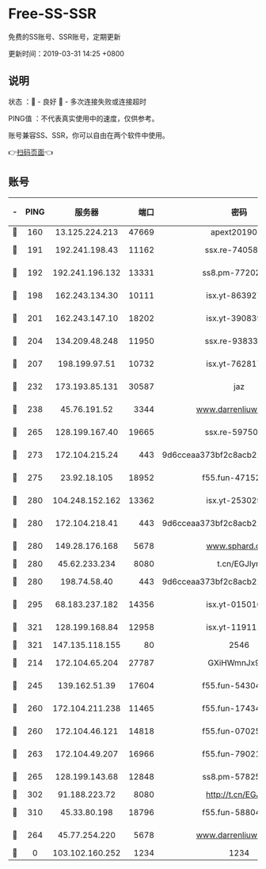 # Free-SS-SSR

免费的SS账号、SSR账号，定期更新

更新时间：2019-03-31 14:25 +0800

## 说明

状态     ：🙂 - 良好 🙁 - 多次连接失败或连接超时

PING值   ：不代表真实使用中的速度，仅供参考。

账号兼容SS、SSR，你可以自由在两个软件中使用。

👉[扫码页面](https://liesauer.github.io/Free-SS-SSR/)👈

## 账号

|-|PING|服务器|端口|密码|加密方式|区域|
|:----:|:----:|:-----:|-----:|:----:|:----:|:----:|
|🙂|160|13.125.224.213|47669|apext2019001|chacha20|KR|
|🙂|191|192.241.198.43|11162|ssx.re-74058844|aes-256-cfb|US|
|🙂|192|192.241.196.132|13331|ss8.pm-77202477|aes-256-cfb|US|
|🙂|198|162.243.134.30|10111|isx.yt-86392751|aes-256-cfb|US|
|🙂|201|162.243.147.10|18202|isx.yt-39083950|aes-256-cfb|US|
|🙂|204|134.209.48.248|11950|ssx.re-93833842|aes-256-cfb|US|
|🙂|207|198.199.97.51|10732|isx.yt-76281736|aes-256-cfb|US|
|🙂|232|173.193.85.131|30587|jaz|aes-256-cfb|US|
|🙂|238|45.76.191.52|3344|www.darrenliuwei.com|aes-256-cfb|JP|
|🙂|265|128.199.167.40|19665|ssx.re-59750584|aes-256-cfb|SG|
|🙂|273|172.104.215.24|443|9d6cceaa373bf2c8acb22e60b6a58be6|aes-256-cfb|US|
|🙂|275|23.92.18.105|18952|f55.fun-47152310|aes-256-cfb|US|
|🙂|280|104.248.152.162|13362|isx.yt-25302906|aes-256-cfb|SG|
|🙂|280|172.104.218.41|443|9d6cceaa373bf2c8acb22e60b6a58be6|aes-256-cfb|US|
|🙂|280|149.28.176.168|5678|www.sphard.com|aes-256-cfb|AU|
|🙂|280|45.62.233.234|8080|t.cn/EGJIyrl|rc4-md5|CA|
|🙂|280|198.74.58.40|443|9d6cceaa373bf2c8acb22e60b6a58be6|aes-256-cfb|US|
|🙂|295|68.183.237.182|14356|isx.yt-01501633|aes-256-cfb|SG|
|🙂|321|128.199.168.84|12958|isx.yt-11911105|aes-256-cfb|SG|
|🙂|321|147.135.118.155|80|2546|chacha20|US|
|🙂|214|172.104.65.204|27787|GXiHWmnJx94S|aes-256-cfb|JP|
|🙂|245|139.162.51.39|17604|f55.fun-54304420|aes-256-cfb|SG|
|🙂|260|172.104.211.238|11465|f55.fun-17434247|aes-256-cfb|US|
|🙂|260|172.104.46.121|14818|f55.fun-07025782|aes-256-cfb|SG|
|🙂|263|172.104.49.207|16966|f55.fun-79021247|aes-256-cfb|SG|
|🙂|265|128.199.143.68|12848|ss8.pm-57825302|aes-256-cfb|SG|
|🙂|302|91.188.223.72|8080|http://t.cn/EGJIyrl|rc4-md5|RU|
|🙂|310|45.33.80.198|18796|f55.fun-58804733|aes-256-cfb|US|
|🙁|264|45.77.254.220|5678|www.darrenliuwei.com|aes-256-cfb|SG|
|🙁|0|103.102.160.252|1234|1234|rc4-md5|JP|
